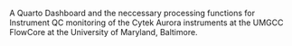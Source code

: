 A Quarto Dashboard and the neccessary processing functions for Instrument QC monitoring of the Cytek Aurora instruments at the UMGCC FlowCore at the University of Maryland, Baltimore.
